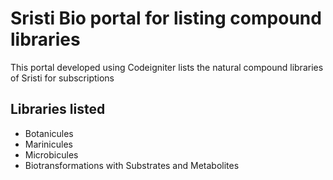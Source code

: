 # Sristi Bio portal for listing compound libraries

This portal developed using Codeigniter lists the natural compound libraries of Sristi for subscriptions

## Libraries listed
* Botanicules
* Marinicules
* Microbicules
* Biotransformations with Substrates and Metabolites

